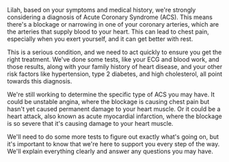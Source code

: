 Lilah, based on your symptoms and medical history, we're strongly considering a diagnosis of Acute Coronary Syndrome (ACS). This means there's a blockage or narrowing in one of your coronary arteries, which are the arteries that supply blood to your heart. This can lead to chest pain, especially when you exert yourself, and it can get better with rest.  

This is a serious condition, and we need to act quickly to ensure you get the right treatment.  We've done some tests, like your ECG and blood work, and those results, along with your family history of heart disease, and your other risk factors like hypertension, type 2 diabetes, and high cholesterol, all point towards this diagnosis. 

We're still working to determine the specific type of ACS you may have. It could be unstable angina, where the blockage is causing chest pain but hasn't yet caused permanent damage to your heart muscle. Or it could be a heart attack, also known as acute myocardial infarction, where the blockage is so severe that it's causing damage to your heart muscle.

We'll need to do some more tests to figure out exactly what's going on, but it's important to know that we're here to support you every step of the way.  We'll explain everything clearly and answer any questions you may have.